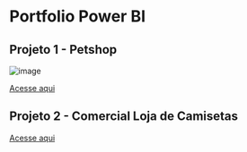 # Portfolio Power BI

## Projeto 1 - Petshop
![image](https://github.com/thaishagler/Portfolio-Power-BI/assets/128732206/b8b02a9a-a1ae-4999-9ad5-d1e96e79b3d6)

[Acesse aqui](https://app.powerbi.com/view?r=eyJrIjoiYmQwYmY5ZDYtMDZiNy00ODliLThkYjAtMTczN2FiNjRiNmIxIiwidCI6IjRiNDJjYzA0LTYxN2EtNDlkNy1iNDYyLWZlNzVhMDdkZTkzYiJ9)

## Projeto 2 - Comercial Loja de Camisetas

[Acesse aqui](https://app.powerbi.com/view?r=eyJrIjoiYmQwYmY5ZDYtMDZiNy00ODliLThkYjAtMTczN2FiNjRiNmIxIiwidCI6IjRiNDJjYzA0LTYxN2EtNDlkNy1iNDYyLWZlNzVhMDdkZTkzYiJ9)
